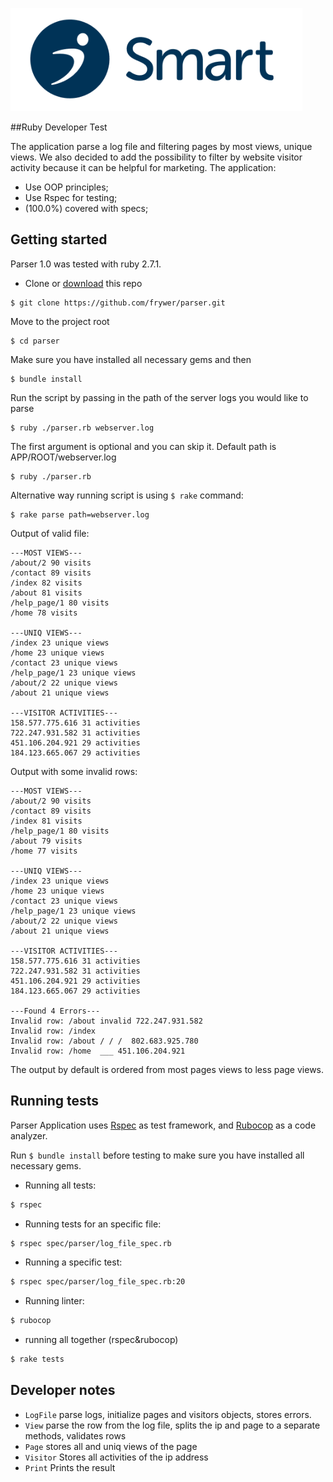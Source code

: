 ![Smart Logo](smart-logo.png)

##Ruby Developer Test

The application parse a log file and filtering pages by most views, unique views. We also decided to add the possibility to filter by website visitor activity because it can be helpful for marketing. The application:

* Use OOP principles;
* Use Rspec for testing;
* (100.0%) covered with specs;

## Getting started

Parser 1.0 was tested with ruby 2.7.1.

* Clone or [download](https://github.com/frywer/parser/archive/main.zip) this repo
```
$ git clone https://github.com/frywer/parser.git
```

Move to the project root
```
$ cd parser
```

Make sure you have installed all necessary gems and then
```
$ bundle install
```

Run the script by passing in the path of the server logs you would like to parse

```
$ ruby ./parser.rb webserver.log
```

The first argument is optional and you can skip it. Default path is APP/ROOT/webserver.log
```
$ ruby ./parser.rb
```
Alternative way running script is using `$ rake` command:

```
$ rake parse path=webserver.log
```

Output of valid file:

```
---MOST VIEWS---
/about/2 90 visits
/contact 89 visits
/index 82 visits
/about 81 visits
/help_page/1 80 visits
/home 78 visits

---UNIQ VIEWS---
/index 23 unique views
/home 23 unique views
/contact 23 unique views
/help_page/1 23 unique views
/about/2 22 unique views
/about 21 unique views

---VISITOR ACTIVITIES---
158.577.775.616 31 activities
722.247.931.582 31 activities
451.106.204.921 29 activities
184.123.665.067 29 activities
```

Output with some invalid rows:

```
---MOST VIEWS---
/about/2 90 visits
/contact 89 visits
/index 81 visits
/help_page/1 80 visits
/about 79 visits
/home 77 visits

---UNIQ VIEWS---
/index 23 unique views
/home 23 unique views
/contact 23 unique views
/help_page/1 23 unique views
/about/2 22 unique views
/about 21 unique views

---VISITOR ACTIVITIES---
158.577.775.616 31 activities
722.247.931.582 31 activities
451.106.204.921 29 activities
184.123.665.067 29 activities

---Found 4 Errors---
Invalid row: /about invalid 722.247.931.582
Invalid row: /index
Invalid row: /about / / /  802.683.925.780
Invalid row: /home  ___ 451.106.204.921
```
The output by default is ordered from most pages views to less page views.

## Running tests
Parser Application uses [Rspec](https://github.com/rspec/rspec) as test framework, and [Rubocop](https://github.com/rubocop-hq/rubocop) as a code analyzer.

Run `$ bundle install` before testing to make sure you have installed all necessary gems. 

* Running all tests:
```bash
$ rspec
```

* Running tests for an specific file:
```bash
$ rspec spec/parser/log_file_spec.rb
```

* Running a specific test:
```bash
$ rspec spec/parser/log_file_spec.rb:20
```

* Running linter:
```bash
$ rubocop
```
* running all together (rspec&rubocop)
```bash
$ rake tests
```

## Developer notes

* `LogFile` parse logs, initialize pages and visitors objects, stores errors.
* `View` parse the row from the log file, splits the ip and page to a separate methods, validates rows
* `Page` stores all and uniq views of the page
* `Visitor` Stores all activities of the ip address
* `Print` Prints the result
